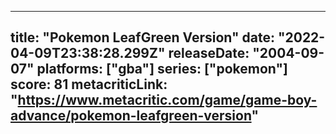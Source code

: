 
---
title: "Pokemon LeafGreen Version"
date: "2022-04-09T23:38:28.299Z"
releaseDate: "2004-09-07"
platforms: ["gba"]
series: ["pokemon"]
score: 81
metacriticLink: "https://www.metacritic.com/game/game-boy-advance/pokemon-leafgreen-version"
---

